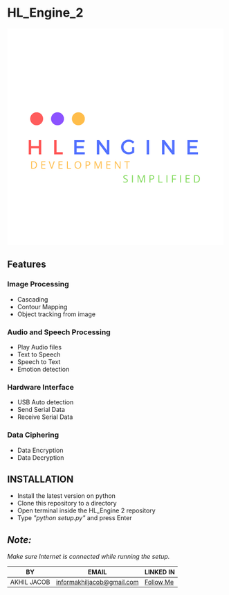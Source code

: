 # HL_Engine_2
<img src="HL_Flags/HLEngine.png" alt="Alt text" title="Optional title">

## Features
### Image Processing
* Cascading 
* Contour Mapping
* Object tracking from image

### Audio and Speech Processing
* Play Audio files
* Text to Speech
* Speech to Text
* Emotion detection

### Hardware Interface
* USB Auto detection
* Send Serial Data
* Receive Serial Data

### Data Ciphering
* Data Encryption
* Data Decryption

## INSTALLATION
* Install the latest version on python
* Clone this repository to a directory
* Open terminal inside the HL_Engine 2 repository
* Type <i> "python setup.py" </i> and press Enter
## <i>Note:
Make sure Internet is connected while running the setup. </i>

|BY|EMAIL|LINKED IN
|-------|-----|---------|
|AKHIL JACOB  | informakhiljacob@gmail.com | <a href="https://www.linkedin.com/in/akhil-p-jacob-apj-a00862b1" target="_blank">Follow Me</a>